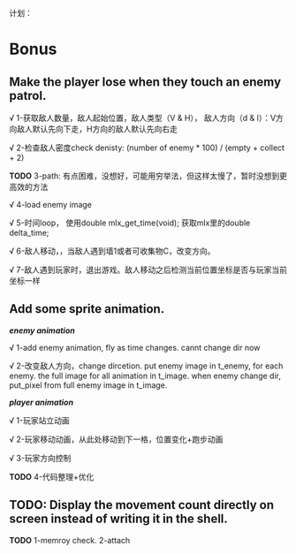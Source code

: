 计划：

# Bonus

## Make the player lose when they touch an enemy patrol.

√ 1-获取敌人数量，敌人起始位置，敌人类型（V & H）， 敌人方向（d & l）：V方向敌人默认先向下走，H方向的敌人默认先向右走

√ 2-检查敌人密度check denisty: (number of enemy * 100) / (empty + collect + 2)

**TODO** 3-path: 有点困难，没想好，可能用穷举法，但这样太慢了，暂时没想到更高效的方法

√ 4-load enemy image

√ 5-时间loop， 使用double mlx_get_time(void); 获取mlx里的double	delta_time;

√ 6-敌人移动，，当敌人遇到墙1或者可收集物C，改变方向。

√ 7-敌人遇到玩家时，退出游戏。敌人移动之后检测当前位置坐标是否与玩家当前坐标一样

## Add some sprite animation.

_**enemy animation**_

√ 1-add enemy animation, fly as time changes. cannt change dir now

√ 2-改变敌人方向，change dircetion. put enemy image in t_enemy, for each enemy. the full image for all animation in t_image. when enemy change dir, put_pixel from full enemy image in t_image.

_**player animation**_

√ 1-玩家站立动画

√ 2-玩家移动动画，从此处移动到下一格，位置变化+跑步动画

√ 3-玩家方向控制

**TODO** 4-代码整理+优化

## TODO: Display the movement count directly on screen instead of writing it in the shell.

**TODO** 1-memroy check. 2-attach
